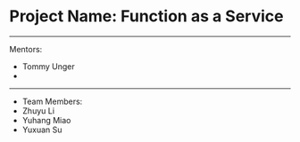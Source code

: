 # Project Name: Function as a Service

---
Mentors:
- Tommy Unger
-

---
- Team Members:
- Zhuyu Li
- Yuhang Miao
- Yuxuan Su
